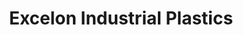 ---
title: "Excelon Industrial Plastics"
url: /santa-rosa/excelon-industrial-plastics/
shop: Baustoffe
---